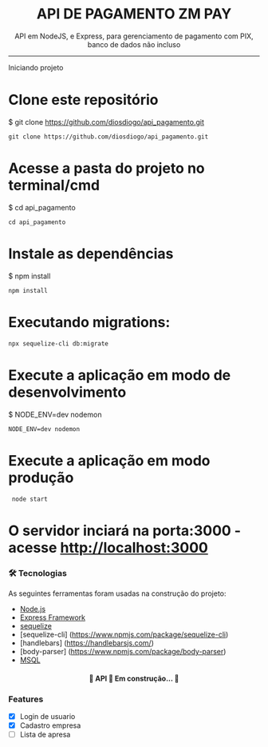 <h1 align="center">API DE PAGAMENTO ZM PAY</h1>

<p align="center">API em NodeJS, e Express, para gerenciamento de pagamento com PIX, banco de dados não incluso</p>

<hr>

<p align="left">Iniciando projeto</p>

# Clone este repositório
$ git clone <https://github.com/diosdiogo/api_pagamento.git>

```
git clone https://github.com/diosdiogo/api_pagamento.git
```

# Acesse a pasta do projeto no terminal/cmd

$ cd api_pagamento

```
cd api_pagamento
```

# Instale as dependências
$ npm install

```
npm install 
```

# Executando migrations:

```
npx sequelize-cli db:migrate
```


# Execute a aplicação em modo de desenvolvimento
$ NODE_ENV=dev nodemon

```
NODE_ENV=dev nodemon
```

# Execute a aplicação em modo produção

```
 node start
```


# O servidor inciará na porta:3000 - acesse <http://localhost:3000> 


### 🛠 Tecnologias

As seguintes ferramentas foram usadas na construção do projeto:

- [Node.js](https://nodejs.org/en/)
- [Express Framework](https://expressjs.com/pt-br/)
- [sequelize](https://www.npmjs.com/package/sequelize)
- [sequelize-cli] (https://www.npmjs.com/package/sequelize-cli)
- [handlebars] (https://handlebarsjs.com/)
- [body-parser] (https://www.npmjs.com/package/body-parser)
- [MSQL](https://www.npmjs.com/package/mysql)





<h4 align="center"> 
	🚧  API 🚀 Em construção...  🚧
</h4>

### Features

- [x] Login de usuario
- [x] Cadastro empresa
- [ ] Lista de apresa